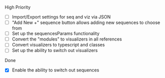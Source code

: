 High Priority

- [ ] Import/Export settings for seq and viz via JSON
- [ ] "Add New +" sequence button allows adding new sequences to choose from
- [ ] Set up the sequencesParams functionality
- [ ] Convert the "modules" to visualizers in all references
- [ ] Convert visualizers to typescript and classes
- [ ] Set up the ability to switch out visualizers

Done
- [x] Enable the ability to switch out sequences
